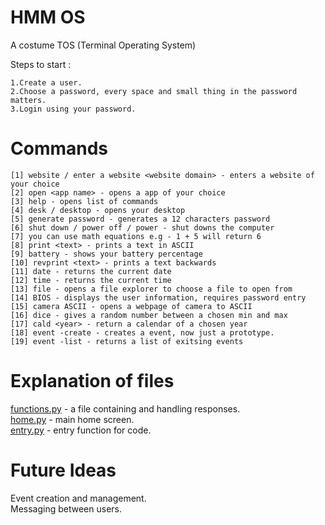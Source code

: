 # HMM OS

A costume TOS (Terminal Operating System)

Steps to start :<br/>

    1.Create a user.
    2.Choose a password, every space and small thing in the password matters.
    3.Login using your password. 

# Commands

    [1] website / enter a website <website domain> - enters a website of your choice
    [2] open <app name> - opens a app of your choice
    [3] help - opens list of commands
    [4] desk / desktop - opens your desktop
    [5] generate password - generates a 12 characters password
    [6] shut down / power off / power - shut downs the computer
    [7] you can use math equations e.g - 1 + 5 will return 6
    [8] print <text> - prints a text in ASCII
    [9] battery - shows your battery percentage
    [10] revprint <text> - prints a text backwards
    [11] date - returns the current date
    [12] time - returns the current time
    [13] file - opens a file explorer to choose a file to open from
    [14] BIOS - displays the user information, requires password entry
    [15] camera ASCII - opens a webpage of camera to ASCII
    [16] dice - gives a random number between a chosen min and max
    [17] cald <year> - return a calendar of a chosen year
    [18] event -create - creates a event, now just a prototype.
    [19] event -list - returns a list of exitsing events

# Explanation of files

<a href= "https://github.com/DanPeled/HMM-OS/blob/Hmmm_OS/functions.py">functions.py</a> - a file containing and
handling responses.<br/>
<a href = "https://github.com/DanPeled/HMM-OS/blob/Hmmm_OS/home.py">home.py</a> - main home screen.</br>
<a href = "https://github.com/DanPeld/HMM-OS/blob/Hmmm_OS/entry.py">entry.py</a> - entry function for code.

# Future Ideas

Event creation and management.</br>
Messaging between users.</br>